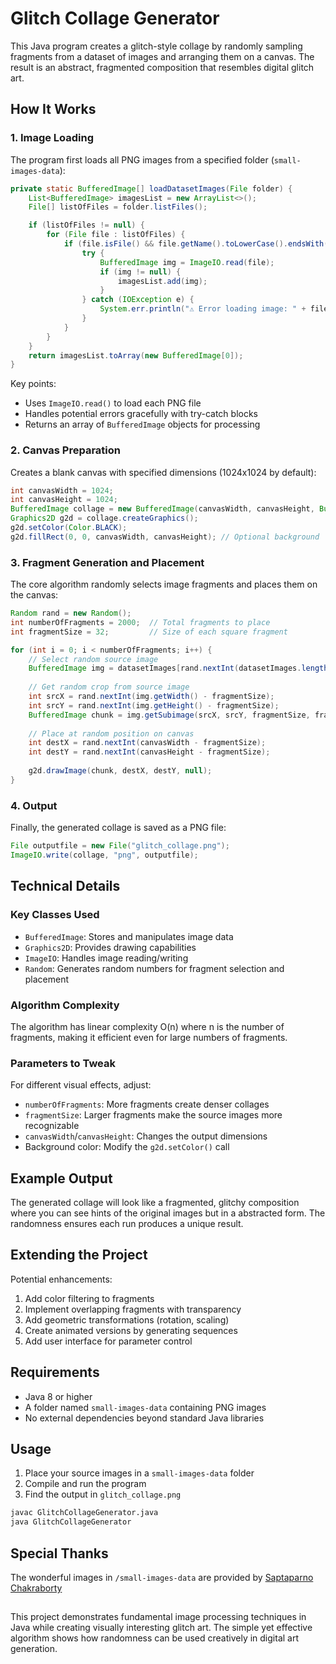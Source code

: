 # Glitch Collage Generator

This Java program creates a glitch-style collage by randomly sampling fragments from a dataset of images and arranging them on a canvas. The result is an abstract, fragmented composition that resembles digital glitch art.

## How It Works

### 1. Image Loading
The program first loads all PNG images from a specified folder (`small-images-data`):

```java
private static BufferedImage[] loadDatasetImages(File folder) {
    List<BufferedImage> imagesList = new ArrayList<>();
    File[] listOfFiles = folder.listFiles();

    if (listOfFiles != null) {
        for (File file : listOfFiles) {
            if (file.isFile() && file.getName().toLowerCase().endsWith(".png")) {
                try {
                    BufferedImage img = ImageIO.read(file);
                    if (img != null) {
                        imagesList.add(img);
                    }
                } catch (IOException e) {
                    System.err.println("⚠️ Error loading image: " + file.getAbsolutePath());
                }
            }
        }
    }
    return imagesList.toArray(new BufferedImage[0]);
}
```

Key points:
- Uses `ImageIO.read()` to load each PNG file
- Handles potential errors gracefully with try-catch blocks
- Returns an array of `BufferedImage` objects for processing

### 2. Canvas Preparation
Creates a blank canvas with specified dimensions (1024x1024 by default):

```java
int canvasWidth = 1024;
int canvasHeight = 1024;
BufferedImage collage = new BufferedImage(canvasWidth, canvasHeight, BufferedImage.TYPE_INT_RGB);
Graphics2D g2d = collage.createGraphics();
g2d.setColor(Color.BLACK);
g2d.fillRect(0, 0, canvasWidth, canvasHeight); // Optional background
```

### 3. Fragment Generation and Placement
The core algorithm randomly selects image fragments and places them on the canvas:

```java
Random rand = new Random();
int numberOfFragments = 2000;  // Total fragments to place
int fragmentSize = 32;         // Size of each square fragment

for (int i = 0; i < numberOfFragments; i++) {
    // Select random source image
    BufferedImage img = datasetImages[rand.nextInt(datasetImages.length)];
    
    // Get random crop from source image
    int srcX = rand.nextInt(img.getWidth() - fragmentSize);
    int srcY = rand.nextInt(img.getHeight() - fragmentSize);
    BufferedImage chunk = img.getSubimage(srcX, srcY, fragmentSize, fragmentSize);
    
    // Place at random position on canvas
    int destX = rand.nextInt(canvasWidth - fragmentSize);
    int destY = rand.nextInt(canvasHeight - fragmentSize);
    
    g2d.drawImage(chunk, destX, destY, null);
}
```

### 4. Output
Finally, the generated collage is saved as a PNG file:

```java
File outputfile = new File("glitch_collage.png");
ImageIO.write(collage, "png", outputfile);
```

## Technical Details

### Key Classes Used
- `BufferedImage`: Stores and manipulates image data
- `Graphics2D`: Provides drawing capabilities
- `ImageIO`: Handles image reading/writing
- `Random`: Generates random numbers for fragment selection and placement

### Algorithm Complexity
The algorithm has linear complexity O(n) where n is the number of fragments, making it efficient even for large numbers of fragments.

### Parameters to Tweak
For different visual effects, adjust:
- `numberOfFragments`: More fragments create denser collages
- `fragmentSize`: Larger fragments make the source images more recognizable
- `canvasWidth`/`canvasHeight`: Changes the output dimensions
- Background color: Modify the `g2d.setColor()` call

## Example Output

The generated collage will look like a fragmented, glitchy composition where you can see hints of the original images but in a abstracted form. The randomness ensures each run produces a unique result.

## Extending the Project

Potential enhancements:
1. Add color filtering to fragments
2. Implement overlapping fragments with transparency
3. Add geometric transformations (rotation, scaling)
4. Create animated versions by generating sequences
5. Add user interface for parameter control

## Requirements

- Java 8 or higher
- A folder named `small-images-data` containing PNG images
- No external dependencies beyond standard Java libraries

## Usage

1. Place your source images in a `small-images-data` folder
2. Compile and run the program
3. Find the output in `glitch_collage.png`

```bash
javac GlitchCollageGenerator.java
java GlitchCollageGenerator
```

## Special Thanks
The wonderful images in `/small-images-data` are provided by [Saptaparno Chakraborty](https://github.com/schak04)

##
This project demonstrates fundamental image processing techniques in Java while creating visually interesting glitch art. The simple yet effective algorithm shows how randomness can be used creatively in digital art generation.

